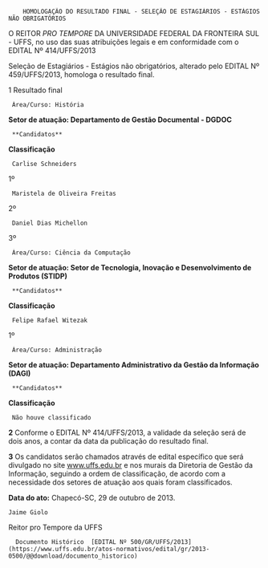         HOMOLOGAÇÃO DO RESULTADO FINAL - SELEÇÃO DE ESTAGIÁRIOS - ESTÁGIOS NÃO OBRIGATÓRIOS  

O REITOR *PRO TEMPORE* DA UNIVERSIDADE FEDERAL DA FRONTEIRA SUL - UFFS, no uso das suas atribuições legais e em conformidade com o EDITAL Nº 414/UFFS/2013

 Seleção de Estagiários - Estágios não obrigatórios, alterado pelo EDITAL Nº 459/UFFS/2013, homologa o resultado final.

  

 1 Resultado final

     Área/Curso: História

 **Setor de atuação: Departamento de Gestão Documental - DGDOC**

     **Candidatos**

   **Classificação**

     Carlise Schneiders

   1º

     Maristela de Oliveira Freitas

   2º

     Daniel Dias Michellon

   3º

      

     Área/Curso: Ciência da Computação

 **Setor de atuação: Setor de Tecnologia, Inovação e Desenvolvimento de Produtos (STIDP)**

     **Candidatos**

   **Classificação**

     Felipe Rafael Witezak

   1º

      

  

     Área/Curso: Administração

 **Setor de atuação: Departamento Administrativo da Gestão da Informação (DAGI)**

     **Candidatos**

   **Classificação**

     Não houve classificado

      

 **2** Conforme o EDITAL Nº 414/UFFS/2013, a validade da seleção será de dois anos, a contar da data da publicação do resultado final.

  

 **3** Os candidatos serão chamados através de edital específico que será divulgado no site www.uffs.edu.br e nos murais da Diretoria de Gestão da Informação, seguindo a ordem de classificação, de acordo com a necessidade dos setores de atuação aos quais foram classificados.

  

   **Data do ato:** Chapecó-SC, 29 de outubro de 2013.   
 

    Jaime Giolo   
 Reitor pro Tempore da UFFS 

      Documento Histórico  [EDITAL Nº 500/GR/UFFS/2013](https://www.uffs.edu.br/atos-normativos/edital/gr/2013-0500/@@download/documento_historico)     
      